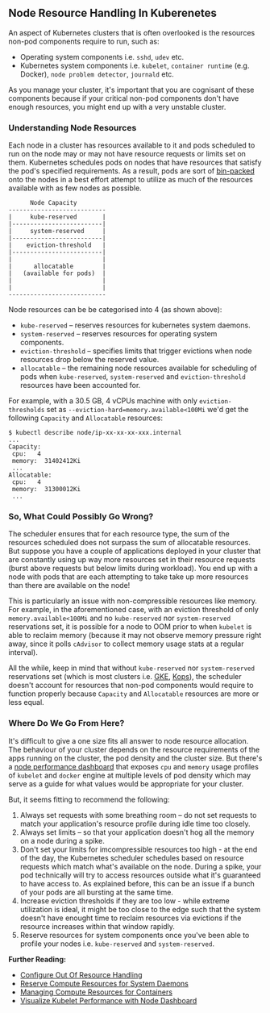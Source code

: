 ## Node Resource Handling In Kuberenetes

An aspect of Kubernetes clusters that is often overlooked is the resources non-pod components require to run, such as:

* Operating system components i.e. `sshd`, `udev` etc.
* Kubernetes system components i.e. `kubelet`, `container runtime` (e.g. Docker), `node problem detector`, `journald` etc.

As you manage your cluster, it's important that you are cognisant of these components because if your critical non-pod components don't have enough resources, you might end up with a very unstable cluster.

### Understanding Node Resources

Each node in a cluster has resources available to it and pods scheduled to run on the node may or may not have resource requests or limits set on them. Kubernetes schedules pods on nodes that have resources that satisfy the pod's specified requirements. As a result, pods are sort of [bin-packed][4] onto the nodes in a best effort attempt to utilize as much of the resources available with as few nodes as possible.

```
      Node Capacity
---------------------------
|     kube-reserved       |
|-------------------------|
|     system-reserved     |
|-------------------------|
|    eviction-threshold   |
|-------------------------|
|                         |
|      allocatable        |
|   (available for pods)  |
|                         |
|                         |
---------------------------
```

Node resources can be be categorised into 4 (as shown above):

* `kube-reserved` – reserves resources for kubernetes system daemons.
* `system-reserved` – reserves resources for operating system components.
* `eviction-threshold` – specifies limits that trigger evictions when node resources drop below the reserved value.
* `allocatable` – the remaining node resources available for scheduling of pods when `kube-reserved`, `system-reserved` and `eviction-threshold` resources have been accounted for.

For example, with a 30.5 GB, 4 vCPUs machine with only `eviction-thresholds` set as `--eviction-hard=memory.available<100Mi` we'd get the following `Capacity` and `Allocatable` resources:

```
$ kubectl describe node/ip-xx-xx-xx-xxx.internal
...
Capacity:
 cpu:   4
 memory:  31402412Ki
 ...
Allocatable:
 cpu:   4
 memory:  31300012Ki
 ...
```

### So, What Could Possibly Go Wrong?

The scheduler ensures that for each resource type, the sum of the resources scheduled does not surpass the sum of allocatable resources. But suppose you have a couple of applications deployed in your cluster that are constantly using up way more resources set in their resource requests (burst above requests but below limits during workload). You end up with a node with pods that are each attempting to take take up more resources than there are available on the node!

This is particularly an issue with non-compressible resources like memory. For example, in the aforementioned case, with an eviction threshold of only `memory.available<100Mi` and no `kube-reserved` nor `system-reserved` reservations set, it is possible for a node to OOM prior to when `kubelet` is able to reclaim memory (because it may not observe memory pressure right away, since it polls `cAdvisor` to collect memory usage stats at a regular interval).

All the while, keep in mind that without `kube-reserved` nor `system-reserved` reservations set (which is most clusters i.e. [GKE][5], [Kops][6]), the scheduler doesn't account for resources that non-pod components would require to function properly because `Capacity` and `Allocatable` resources are more or less equal.

### Where Do We Go From Here?

It's difficult to give a one size fits all answer to node resource allocation. The behaviour of your cluster depends on the resource requirements of the apps running on the cluster, the pod density and the cluster size. But there's a [node performance dashboard][7] that exposes `cpu` and `memory` usage profiles of `kubelet` and `docker` engine at multiple levels of pod density which may serve as a guide for what values would be appropriate for your cluster.

But, it seems fitting to recommend the following:

1. Always set requests with some breathing room – do not set requests to match your application's resource profile during idle time too closely.
2. Always set limits – so that your application doesn't hog all the memory on a node during a spike.
3. Don't set your limits for imcompressible resources too high - at the end of the day, the Kubernetes scheduler schedules based on resource requests which match what's available on the node. During a spike, your pod technically will try to access resources outside what it's guaranteed to have access to. As explained before, this can be an issue if a bunch of your pods are all bursting at the same time.
4. Increase eviction thresholds if they are too low - while extreme utilization is ideal, it might be too close to the edge such that the system doesn't have enought time to reclaim resources via evictions if the resource increases within that window rapidly.
5. Reserve resources for system components once you've been able to profile your nodes i.e. `kube-reserved` and `system-reserved`.

**Further Reading:**

 * [Configure Out Of Resource Handling][2]
 * [Reserve Compute Resources for System Daemons][1]
 * [Managing Compute Resources for Containers][3]
 * [Visualize Kubelet Performance with Node Dashboard][8]

[1]: https://kubernetes.io/docs/tasks/administer-cluster/reserve-compute-resources/
[2]: https://kubernetes.io/docs/tasks/administer-cluster/out-of-resource/
[3]: https://kubernetes.io/docs/concepts/configuration/manage-compute-resources-container/
[4]: https://en.wikipedia.org/wiki/Bin_packing_problem
[5]: https://cloud.google.com/container-engine/
[6]: https://github.com/kubernetes/kops
[7]: http://node-perf-dash.k8s.io/#/builds
[8]: http://blog.kubernetes.io/2016/11/visualize-kubelet-performance-with-node-dashboard.html
